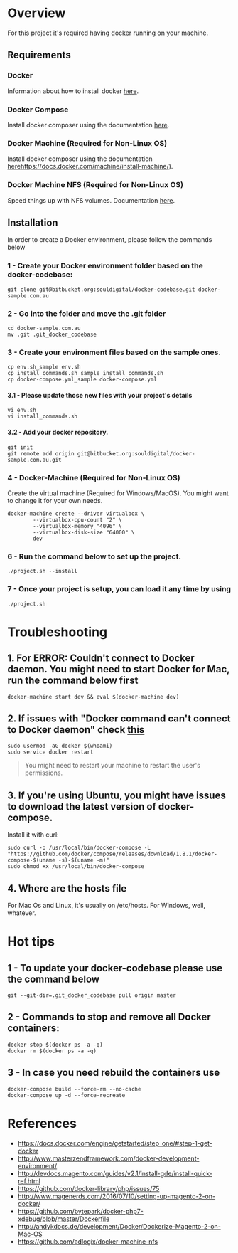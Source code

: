 # Overview

For this project it's required having docker running on your machine. 


## Requirements

### Docker

Information about how to install docker [here](https://docs.docker.com/engine/getstarted/step_one/#step-1-get-docker).

### Docker Compose

Install docker composer using the documentation [here](https://docs.docker.com/compose/install/).

### Docker Machine (Required for Non-Linux OS)

Install docker composer using the documentation [here]()https://docs.docker.com/machine/install-machine/).

### Docker Machine NFS (Required for Non-Linux OS)

Speed things up with NFS volumes. Documentation [here](https://github.com/adlogix/docker-machine-nfs).


## Installation

In order to create a Docker environment, please follow the commands below

### 1 - Create your Docker environment folder based on the docker-codebase:

```ssh
git clone git@bitbucket.org:souldigital/docker-codebase.git docker-sample.com.au
```

### 2 - Go into the folder and move the .git folder

```ssh
cd docker-sample.com.au
mv .git .git_docker_codebase
```

### 3 - Create your environment files based on the sample ones.

```ssh
cp env.sh_sample env.sh
cp install_commands.sh_sample install_commands.sh
cp docker-compose.yml_sample docker-compose.yml
```

#### 3.1 - Please update those new files with your project's details
```ssh
vi env.sh
vi install_commands.sh
```

#### 3.2 - Add your docker repository.

```ssh
git init
git remote add origin git@bitbucket.org:souldigital/docker-sample.com.au.git
```

### 4 - Docker-Machine (Required for Non-Linux OS)

Create the virtual machine (Required for Windows/MacOS). You might want to change it for your own needs.

```ssh
docker-machine create --driver virtualbox \
        --virtualbox-cpu-count "2" \
        --virtualbox-memory "4096" \
        --virtualbox-disk-size "64000" \
        dev
```

### 6 - Run the command below to set up the project.

```ssh
./project.sh --install
```

### 7 - Once your project is setup, you can load it any time by using

```ssh
./project.sh
```

# Troubleshooting

## 1. For ERROR: Couldn't connect to Docker daemon. You might need to start Docker for Mac, run the command below first

```ssh
docker-machine start dev && eval $(docker-machine dev)
```

## 2. If issues with "Docker command can't connect to Docker daemon" check [this](http://stackoverflow.com/questions/33562109/docker-command-cant-connect-to-docker-daemon)

```ssh
sudo usermod -aG docker $(whoami)
sudo service docker restart
```
> You might need to restart your machine to restart the user's permissions.

## 3. If you're using Ubuntu, you might have issues to download the latest version of docker-compose.
   Install it with curl:
   
```ssh
sudo curl -o /usr/local/bin/docker-compose -L "https://github.com/docker/compose/releases/download/1.8.1/docker-compose-$(uname -s)-$(uname -m)"
sudo chmod +x /usr/local/bin/docker-compose
```

## 4. Where are the hosts file

For Mac Os and Linux, it's usually on /etc/hosts. For Windows, well, whatever.


# Hot tips

## 1 - To update your docker-codebase please use the command below

```ssh
git --git-dir=.git_docker_codebase pull origin master
```

## 2 - Commands to stop and remove all Docker containers:

```ssh
docker stop $(docker ps -a -q)
docker rm $(docker ps -a -q)
```


## 3 - In case you need rebuild the containers use 

```ssh
docker-compose build --force-rm --no-cache
docker-compose up -d --force-recreate
```


# References

* https://docs.docker.com/engine/getstarted/step_one/#step-1-get-docker
* http://www.masterzendframework.com/docker-development-environment/
* http://devdocs.magento.com/guides/v2.1/install-gde/install-quick-ref.html
* https://github.com/docker-library/php/issues/75
* http://www.magenerds.com/2016/07/10/setting-up-magento-2-on-docker/
* https://github.com/bytepark/docker-php7-xdebug/blob/master/Dockerfile
* http://andykdocs.de/development/Docker/Dockerize-Magento-2-on-Mac-OS
* https://github.com/adlogix/docker-machine-nfs

